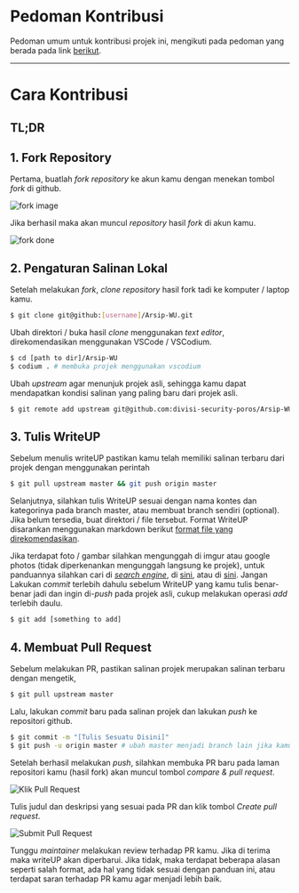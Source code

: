# Pedoman Kontribusi

Pedoman umum untuk kontribusi projek ini, mengikuti pada pedoman yang berada pada link [berikut](https://akrabat.com/the-beginners-guide-to-contributing-to-a-github-project/).

---

# Cara Kontribusi

## TL;DR

## 1. Fork Repository

Pertama, buatlah _fork repository_ ke akun kamu dengan menekan tombol _fork_ di github.

![fork image](https://i.imgur.com/CWY2rtI.png)

Jika berhasil maka akan muncul _repository_ hasil _fork_ di akun kamu.

![fork done](https://i.imgur.com/OB7XIgQ.png)

## 2. Pengaturan Salinan Lokal

Setelah melakukan _fork_, _clone repository_ hasil fork tadi ke komputer / laptop kamu.

```bash
$ git clone git@github:[username]/Arsip-WU.git
```

Ubah direktori / buka hasil _clone_ menggunakan _text editor_, direkomendasikan menggunakan VSCode / VSCodium.

```bash
$ cd [path to dir]/Arsip-WU
$ codium . # membuka projek menggunakan vscodium
```

Ubah _upstream_ agar menunjuk projek asli,
sehingga kamu dapat mendapatkan kondisi salinan yang paling baru dari projek asli.

```bash
$ git remote add upstream git@github.com:divisi-security-poros/Arsip-WU.git
```

## 3. Tulis WriteUP

Sebelum menulis writeUP pastikan kamu telah memiliki salinan terbaru dari projek dengan menggunakan perintah

```bash
$ git pull upstream master && git push origin master
```

Selanjutnya, silahkan tulis WriteUP sesuai dengan nama kontes dan kategorinya pada branch master, atau membuat branch sendiri (optional). Jika belum tersedia, buat direktori / file tersebut. Format WriteUP disarankan menggunakan markdown berikut [format file yang direkomendasikan](#coming-soon).

Jika terdapat foto / gambar silahkan mengunggah di imgur atau google photos (tidak diperkenankan mengunggah langsung ke projek), untuk panduannya silahkan cari di [_search engine_](https://duckduckgo.com/?q=google+image+get+embed&ia=web), di [sini](https://guides.github.com/features/mastering-markdown/), atau di [sini](https://duckduckgo.com/?q=embed+imgur+github&ia=web). Jangan Lakukan _commit_ terlebih dahulu sebelum WriteUP yang kamu tulis benar-benar jadi dan ingin di-_push_ pada projek asli, cukup melakukan operasi _add_ terlebih daulu.

```bash
$ git add [something to add]
```

## 4. Membuat Pull Request

Sebelum melakukan PR, pastikan salinan projek merupakan salinan terbaru dengan mengetik,

```bash
$ git pull upstream master
```

Lalu, lakukan _commit_ baru pada salinan projek dan lakukan _push_ ke repositori github.

```bash
$ git commit -m "[Tulis Sesuatu Disini]"
$ git push -u origin master # ubah master menjadi branch lain jika kamu membuat branch baru
```

Setelah berhasil melakukan _push_, silahkan membuka PR baru pada laman repositori kamu (hasil fork) akan muncul tombol _compare & pull request_.

![Klik Pull Request](https://i.imgur.com/cXbcOkN.png)

Tulis judul dan deskripsi yang sesuai pada PR dan klik tombol _Create pull request_.

![Submit Pull Request](https://i.imgur.com/nveJmtF.png)

Tunggu _maintainer_ melakukan review terhadap PR kamu. Jika di terima maka writeUP akan diperbarui. Jika tidak, maka terdapat beberapa alasan seperti salah format, ada hal yang tidak sesuai dengan panduan ini, atau terdapat saran terhadap PR kamu agar menjadi lebih baik.
